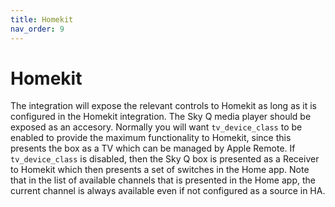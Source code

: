 ```yaml
---
title: Homekit
nav_order: 9
---
```


# Homekit

The integration will expose the relevant controls to Homekit as long as it is configured in the Homekit integration. The Sky Q media player should be exposed as an accesory. Normally you will want `tv_device_class` to be enabled to provide the maximum functionality to Homekit, since this presents the box as a TV which can be managed by Apple Remote. If `tv_device_class` is disabled, then the Sky Q box is presented as a Receiver to Homekit which then presents a set of switches in the Home app. Note that in the list of available channels that is presented in the Home app, the current channel is always available even if not configured as a source in HA.
